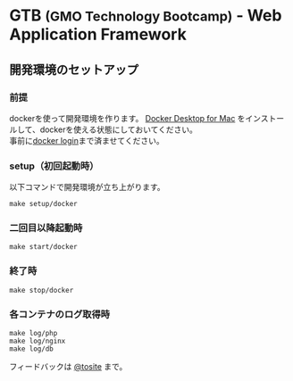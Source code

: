 # GTB <small>(GMO Technology Bootcamp)</small> - Web Application Framework

## 開発環境のセットアップ

### 前提
dockerを使って開発環境を作ります。
[Docker Desktop for Mac](https://docs.docker.com/docker-for-mac) をインストールして、dockerを使える状態にしておいてください。  
事前に[docker login](https://docs.docker.jp/engine/reference/commandline/login.html)まで済ませてください。

### setup（初回起動時）

以下コマンドで開発環境が立ち上がります。

```
make setup/docker 
```

### 二回目以降起動時

```
make start/docker
```

### 終了時

```
make stop/docker
```

### 各コンテナのログ取得時

```
make log/php
make log/nginx
make log/db
```

フィードバックは [@tosite](https://twitter.com/mao_sum) まで。
